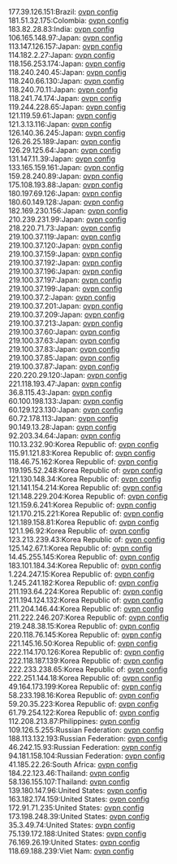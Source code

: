 177.39.126.151:Brazil: [ovpn config](vpn/177_39_126_151.ovpn)  
181.51.32.175:Colombia: [ovpn config](vpn/181_51_32_175.ovpn)  
183.82.28.83:India: [ovpn config](vpn/183_82_28_83.ovpn)  
106.165.148.97:Japan: [ovpn config](vpn/106_165_148_97.ovpn)  
113.147.126.157:Japan: [ovpn config](vpn/113_147_126_157.ovpn)  
114.182.2.27:Japan: [ovpn config](vpn/114_182_2_27.ovpn)  
118.156.253.174:Japan: [ovpn config](vpn/118_156_253_174.ovpn)  
118.240.240.45:Japan: [ovpn config](vpn/118_240_240_45.ovpn)  
118.240.66.130:Japan: [ovpn config](vpn/118_240_66_130.ovpn)  
118.240.70.11:Japan: [ovpn config](vpn/118_240_70_11.ovpn)  
118.241.74.174:Japan: [ovpn config](vpn/118_241_74_174.ovpn)  
119.244.228.65:Japan: [ovpn config](vpn/119_244_228_65.ovpn)  
121.119.59.61:Japan: [ovpn config](vpn/121_119_59_61.ovpn)  
121.3.13.116:Japan: [ovpn config](vpn/121_3_13_116.ovpn)  
126.140.36.245:Japan: [ovpn config](vpn/126_140_36_245.ovpn)  
126.26.25.189:Japan: [ovpn config](vpn/126_26_25_189.ovpn)  
126.29.125.64:Japan: [ovpn config](vpn/126_29_125_64.ovpn)  
131.147.11.39:Japan: [ovpn config](vpn/131_147_11_39.ovpn)  
133.165.159.161:Japan: [ovpn config](vpn/133_165_159_161.ovpn)  
159.28.240.89:Japan: [ovpn config](vpn/159_28_240_89.ovpn)  
175.108.193.88:Japan: [ovpn config](vpn/175_108_193_88.ovpn)  
180.197.69.126:Japan: [ovpn config](vpn/180_197_69_126.ovpn)  
180.60.149.128:Japan: [ovpn config](vpn/180_60_149_128.ovpn)  
182.169.230.156:Japan: [ovpn config](vpn/182_169_230_156.ovpn)  
210.239.231.99:Japan: [ovpn config](vpn/210_239_231_99.ovpn)  
218.220.71.73:Japan: [ovpn config](vpn/218_220_71_73.ovpn)  
219.100.37.119:Japan: [ovpn config](vpn/219_100_37_119.ovpn)  
219.100.37.120:Japan: [ovpn config](vpn/219_100_37_120.ovpn)  
219.100.37.159:Japan: [ovpn config](vpn/219_100_37_159.ovpn)  
219.100.37.192:Japan: [ovpn config](vpn/219_100_37_192.ovpn)  
219.100.37.196:Japan: [ovpn config](vpn/219_100_37_196.ovpn)  
219.100.37.197:Japan: [ovpn config](vpn/219_100_37_197.ovpn)  
219.100.37.199:Japan: [ovpn config](vpn/219_100_37_199.ovpn)  
219.100.37.2:Japan: [ovpn config](vpn/219_100_37_2.ovpn)  
219.100.37.201:Japan: [ovpn config](vpn/219_100_37_201.ovpn)  
219.100.37.209:Japan: [ovpn config](vpn/219_100_37_209.ovpn)  
219.100.37.213:Japan: [ovpn config](vpn/219_100_37_213.ovpn)  
219.100.37.60:Japan: [ovpn config](vpn/219_100_37_60.ovpn)  
219.100.37.63:Japan: [ovpn config](vpn/219_100_37_63.ovpn)  
219.100.37.83:Japan: [ovpn config](vpn/219_100_37_83.ovpn)  
219.100.37.85:Japan: [ovpn config](vpn/219_100_37_85.ovpn)  
219.100.37.87:Japan: [ovpn config](vpn/219_100_37_87.ovpn)  
220.220.29.120:Japan: [ovpn config](vpn/220_220_29_120.ovpn)  
221.118.193.47:Japan: [ovpn config](vpn/221_118_193_47.ovpn)  
36.8.115.43:Japan: [ovpn config](vpn/36_8_115_43.ovpn)  
60.100.198.133:Japan: [ovpn config](vpn/60_100_198_133.ovpn)  
60.129.123.130:Japan: [ovpn config](vpn/60_129_123_130.ovpn)  
60.72.178.113:Japan: [ovpn config](vpn/60_72_178_113.ovpn)  
90.149.13.28:Japan: [ovpn config](vpn/90_149_13_28.ovpn)  
92.203.34.64:Japan: [ovpn config](vpn/92_203_34_64.ovpn)  
110.13.232.90:Korea Republic of: [ovpn config](vpn/110_13_232_90.ovpn)  
115.91.121.83:Korea Republic of: [ovpn config](vpn/115_91_121_83.ovpn)  
118.46.75.162:Korea Republic of: [ovpn config](vpn/118_46_75_162.ovpn)  
119.195.52.248:Korea Republic of: [ovpn config](vpn/119_195_52_248.ovpn)  
121.130.148.34:Korea Republic of: [ovpn config](vpn/121_130_148_34.ovpn)  
121.141.154.214:Korea Republic of: [ovpn config](vpn/121_141_154_214.ovpn)  
121.148.229.204:Korea Republic of: [ovpn config](vpn/121_148_229_204.ovpn)  
121.159.6.241:Korea Republic of: [ovpn config](vpn/121_159_6_241.ovpn)  
121.170.215.221:Korea Republic of: [ovpn config](vpn/121_170_215_221.ovpn)  
121.189.158.81:Korea Republic of: [ovpn config](vpn/121_189_158_81.ovpn)  
121.1.96.92:Korea Republic of: [ovpn config](vpn/121_1_96_92.ovpn)  
123.213.239.43:Korea Republic of: [ovpn config](vpn/123_213_239_43.ovpn)  
125.142.67.1:Korea Republic of: [ovpn config](vpn/125_142_67_1.ovpn)  
14.45.255.145:Korea Republic of: [ovpn config](vpn/14_45_255_145.ovpn)  
183.101.184.34:Korea Republic of: [ovpn config](vpn/183_101_184_34.ovpn)  
1.224.247.15:Korea Republic of: [ovpn config](vpn/1_224_247_15.ovpn)  
1.245.241.182:Korea Republic of: [ovpn config](vpn/1_245_241_182.ovpn)  
211.193.64.224:Korea Republic of: [ovpn config](vpn/211_193_64_224.ovpn)  
211.194.124.132:Korea Republic of: [ovpn config](vpn/211_194_124_132.ovpn)  
211.204.146.44:Korea Republic of: [ovpn config](vpn/211_204_146_44.ovpn)  
211.222.246.207:Korea Republic of: [ovpn config](vpn/211_222_246_207.ovpn)  
219.248.38.15:Korea Republic of: [ovpn config](vpn/219_248_38_15.ovpn)  
220.118.76.145:Korea Republic of: [ovpn config](vpn/220_118_76_145.ovpn)  
221.145.16.50:Korea Republic of: [ovpn config](vpn/221_145_16_50.ovpn)  
222.114.170.126:Korea Republic of: [ovpn config](vpn/222_114_170_126.ovpn)  
222.118.187.139:Korea Republic of: [ovpn config](vpn/222_118_187_139.ovpn)  
222.233.238.65:Korea Republic of: [ovpn config](vpn/222_233_238_65.ovpn)  
222.251.144.18:Korea Republic of: [ovpn config](vpn/222_251_144_18.ovpn)  
49.164.173.199:Korea Republic of: [ovpn config](vpn/49_164_173_199.ovpn)  
58.233.198.16:Korea Republic of: [ovpn config](vpn/58_233_198_16.ovpn)  
59.20.35.223:Korea Republic of: [ovpn config](vpn/59_20_35_223.ovpn)  
61.79.254.122:Korea Republic of: [ovpn config](vpn/61_79_254_122.ovpn)  
112.208.213.87:Philippines: [ovpn config](vpn/112_208_213_87.ovpn)  
109.126.5.255:Russian Federation: [ovpn config](vpn/109_126_5_255.ovpn)  
188.113.132.193:Russian Federation: [ovpn config](vpn/188_113_132_193.ovpn)  
46.242.15.93:Russian Federation: [ovpn config](vpn/46_242_15_93.ovpn)  
94.181.158.104:Russian Federation: [ovpn config](vpn/94_181_158_104.ovpn)  
41.185.22.26:South Africa: [ovpn config](vpn/41_185_22_26.ovpn)  
184.22.123.46:Thailand: [ovpn config](vpn/184_22_123_46.ovpn)  
58.136.155.107:Thailand: [ovpn config](vpn/58_136_155_107.ovpn)  
139.180.147.96:United States: [ovpn config](vpn/139_180_147_96.ovpn)  
163.182.174.159:United States: [ovpn config](vpn/163_182_174_159.ovpn)  
172.91.71.235:United States: [ovpn config](vpn/172_91_71_235.ovpn)  
173.198.248.39:United States: [ovpn config](vpn/173_198_248_39.ovpn)  
35.3.49.74:United States: [ovpn config](vpn/35_3_49_74.ovpn)  
75.139.172.188:United States: [ovpn config](vpn/75_139_172_188.ovpn)  
76.169.26.19:United States: [ovpn config](vpn/76_169_26_19.ovpn)  
118.69.188.239:Viet Nam: [ovpn config](vpn/118_69_188_239.ovpn)  

